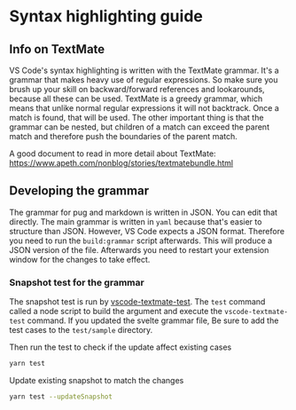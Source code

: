# Syntax highlighting guide

## Info on TextMate

VS Code's syntax highlighting is written with the TextMate grammar. It's a grammar that makes heavy use of regular expressions. So make sure you brush up your skill on backward/forward references and lookarounds, because all these can be used. TextMate is a greedy grammar, which means that unlike normal regular expressions it will not backtrack. Once a match is found, that will be used. The other important thing is that the grammar can be nested, but children of a match can exceed the parent match and therefore push the boundaries of the parent match.

A good document to read in more detail about TextMate: https://www.apeth.com/nonblog/stories/textmatebundle.html

## Developing the grammar

The grammar for pug and markdown is written in JSON. You can edit that directly. The main grammar is written in `yaml` because that's easier to structure than JSON. However, VS Code expects a JSON format. Therefore you need to run the `build:grammar` script afterwards. This will produce a JSON version of the file. Afterwards you need to restart your extension window for the changes to take effect.

### Snapshot test for the grammar

The snapshot test is run by [vscode-textmate-test](https://github.com/PanAeon/vscode-tmgrammar-test). The `test` command called a node script to build the argument and execute the `vscode-textmate-test` command. If you updated the svelte grammar file, Be sure to add the test cases to the `test/sample` directory.

Then run the test to check if the update affect existing cases

```bash
yarn test
```

Update existing snapshot to match the changes

```bash
yarn test --updateSnapshot
```

